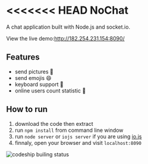<<<<<<< HEAD
﻿NoChat
===

A chat application built with Node.js and socket.io.

View the live demo:http://182.254.231.154:8090/

Features
---
* send pictures :sunrise:
* send emojis :smile:
* keyboard support :musical_keyboard:
* online users count statistic :ghost:

How to run
---
1. download the code then extract
2. run `npm install` from command line window
3. run `node server` or `iojs server` if you are using [io.js](https://iojs.org/)
4. finnaly, open your browser and visit `localhost:8090`

![codeship builing status](https://codeship.com/projects/73bd0d90-9897-0131-516c-56598d7b87e5/status?branch=master)
